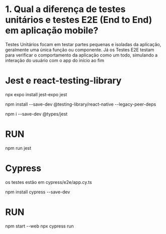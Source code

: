 # 1. Qual a diferença de testes unitários e testes E2E (End to End) em aplicação mobile?

Testes Unitários focam em testar partes pequenas e isoladas da aplicação, geralmente uma única função ou componente. Já os Testes E2E testam para verificar o comportamento da aplicação como um todo, simulando a interação do usuário com o app do início ao fim

# Jest e react-testing-library

npx expo install jest-expo jest

npm install --save-dev @testing-library/react-native --legacy-peer-deps

npm i --save-dev @types/jest

# RUN

npm run jest



# Cypress

os testes estão em cypress/e2e/app.cy.ts

npm install cypress --save-dev

# RUN 
 npm start --web
npx cypress run
